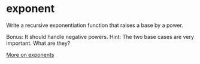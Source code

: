# exponent

Write a recursive exponentiation function that raises a base by a power.

Bonus: It should handle negative powers.
Hint: The two base cases are very important. What are they?

[More on exponents](https://www.mathsisfun.com/exponent.html)
